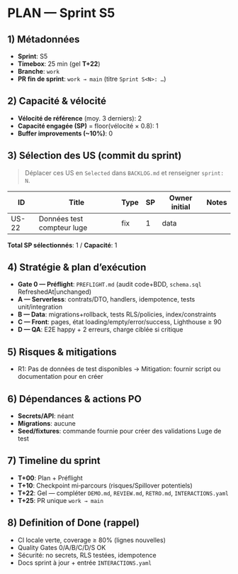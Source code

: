 # PLAN — Sprint S5

## 1) Métadonnées

- **Sprint**: S5
- **Timebox**: 25 min (gel **T+22**)
- **Branche**: `work`
- **PR fin de sprint**: `work → main` (titre `Sprint S<N>: …`)

## 2) Capacité & vélocité

- **Vélocité de référence** (moy. 3 derniers): 2
- **Capacité engagée (SP)** = floor(vélocité × 0.8): 1
- **Buffer improvements (\~10%)**: 0

## 3) Sélection des US (commit du sprint)

> Déplacer ces US en `Selected` dans `BACKLOG.md` et renseigner `sprint: N`.

| ID    | Title                      | Type | SP  | Owner initial | Notes |
| ----- | -------------------------- | ---- | --- | ------------- | ----- |
| US-22 | Données test compteur luge | fix  | 1   | data          |       |

**Total SP sélectionnés**: 1 / **Capacité**: 1

## 4) Stratégie & plan d’exécution

- **Gate 0 — Préflight**: `PREFLIGHT.md` (audit code+BDD, `schema.sql` RefreshedAt|unchanged)
- **A — Serverless**: contrats/DTO, handlers, idempotence, tests unit/integration
- **B — Data**: migrations+rollback, tests RLS/policies, index/constraints
- **C — Front**: pages, état loading/empty/error/success, Lighthouse ≥ 90
- **D — QA**: E2E happy + 2 erreurs, charge ciblée si critique

## 5) Risques & mitigations

- R1: Pas de données de test disponibles → Mitigation: fournir script ou documentation pour en créer

## 6) Dépendances & actions PO

- **Secrets/API**: néant
- **Migrations**: aucune
- **Seed/fixtures**: commande fournie pour créer des validations Luge de test

## 7) Timeline du sprint

- **T+00**: Plan + Préflight
- **T+10**: Checkpoint mi‑parcours (risques/Spillover potentiels)
- **T+22**: Gel — compléter `DEMO.md`, `REVIEW.md`, `RETRO.md`, `INTERACTIONS.yaml`
- **T+25**: PR unique `work → main`

## 8) Definition of Done (rappel)

- CI locale verte, coverage ≥ 80% (lignes nouvelles)
- Quality Gates 0/A/B/C/D/S OK
- Sécurité: no secrets, RLS testées, idempotence
- Docs sprint à jour + entrée `INTERACTIONS.yaml`
